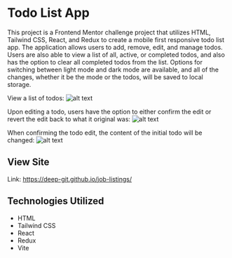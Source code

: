 # Todo List App
This project is a Frontend Mentor challenge project that utilizes HTML, Tailwind CSS, React, and Redux to create a mobile first responsive todo list app. The application allows users to add, remove, edit, and manage todos. Users are also able to view a list of all, active, or completed todos, and also has the option to clear all completed todos from the list. Options for switching between light mode and dark mode are available, and all of the changes, whether it be the mode or the todos, will be saved to local storage. 

View a list of todos:
![alt text](https://github.com/deep-git/todo-list/public/image.jpg?raw=true)

Upon editing a todo, users have the option to either confirm the edit or revert the edit back to what it original was:
![alt text](https://github.com/deep-git/todo-list/public/image.jpg?raw=true)

When confirming the todo edit, the content of the initial todo will be changed:
![alt text](https://github.com/deep-git/todo-list/public/image.jpg?raw=true)

## View Site
Link: https://deep-git.github.io/job-listings/

## Technologies Utilized
- HTML
- Tailwind CSS
- React
- Redux
- Vite
